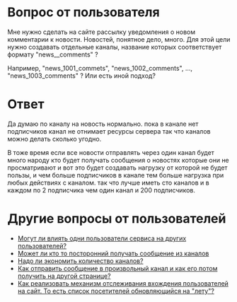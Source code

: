 
# Вопрос от пользователя

Мне нужно сделать на сайте рассылку уведомления о новом комментарии к новости. Новостей, понятное дело, много. Для этой цели нужно создавать отдельные каналы, название которых соответствует формату "news__comments" ?

 Например, "news_1001_commets", "news_1002_comments", ..., "news_1003_comments" ?
 Или есть иной подход?

# Ответ

Да думаю по каналу на новость нормально. пока в канале нет подписчиков канал не отнимает ресурсы сервера так что каналов можно делать сколько угодно. 

В тоже время если все новости отправлять через один канал будет много народу кто будет получать сообщения о новостях которые они не просматривают и вот это будет создавать нагрузку от которой не будет пользы, и чем больше подписчиков в канале тем больше нагрузка при любых действиях с каналом. так что лучше иметь сто каналов и в каждом по 2 подписчика чем один канал и 200 подписчиков.

# Другие вопросы от пользователей

  * [Могут ли влиять одни пользователи сервиса на других пользователей?](comet/faq/isolation-of-users.md)  
  * [Может ли кто то посторонний получать сообщение из каналов](comet/faq/access-to-channels-for-outsiders.md)
  * [Надо ли экономить количество каналов?](comet/faq/max-numbers-of-pipes.md)
  * [Как отправить сообщение в произвольный канал и как его потом получить на другой странице?](comet/faq/send-message-to-pipe.md)
  * [Как реализовать механизм отслеживания вхождения пользователей на сайт. То есть список посетителей обновляющийся на "лету"?](comet/faq/realtime-users-list.md) 